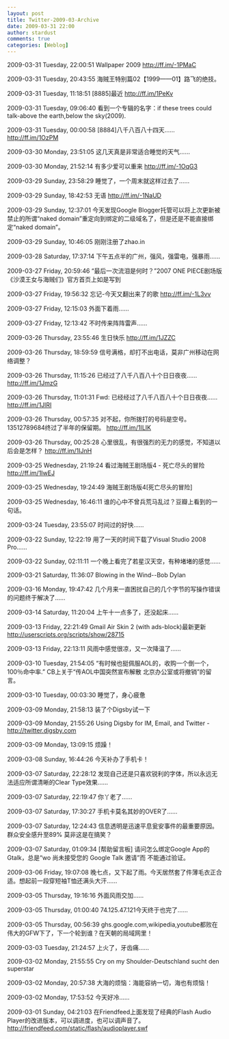 ```yaml
---
layout: post
title: Twitter-2009-03-Archive
date: 2009-03-31 22:00
author: stardust
comments: true
categories: [Weblog]
---
```

2009-03-31 Tuesday, 22:00:51 Wallpaper 2009 http://ff.im/-1PMaC

2009-03-31 Tuesday, 20:43:55 海贼王特别篇02【1999——01】路飞的绝技。

2009-03-31 Tuesday, 11:18:51 [8885]最近 http://ff.im/1PeKv

2009-03-31 Tuesday, 09:06:40 看到一个专辑的名字：if these trees could talk-above the earth,below the sky(2009).

2009-03-31 Tuesday, 00:00:58 [8884]八千八百八十四天…… http://ff.im/1OzPM

2009-03-30 Monday, 23:51:05 这几天真是非常适合睡觉的天气……

2009-03-30 Monday, 21:52:14 有多少爱可以重来 http://ff.im/-1OqG3

2009-03-29 Sunday, 23:58:29 睡觉了，一个周末就这样过去了……

2009-03-29 Sunday, 18:42:53 无语 http://ff.im/-1NaUD

2009-03-29 Sunday, 12:37:01 今天发现Google Blogger托管可以将上次更新被禁止的所谓“naked domain”重定向到绑定的二级域名了，但是还是不能直接绑定“naked domain”。

2009-03-29 Sunday, 10:46:05 刚刚注册了zhao.in

2009-03-28 Saturday, 17:37:14 下午五点半的广州，强风，强雷电，强暴雨……

2009-03-27 Friday, 20:59:46 “最后一次流泪是何时？”2007 ONE PIECE剧场版《沙漠王女与海贼们》官方首页上如是写到

2009-03-27 Friday, 19:56:32 忘记-今天又翻出来了的歌 http://ff.im/-1L3vv

2009-03-27 Friday, 12:15:03 外面下着雨……

2009-03-27 Friday, 12:13:42 不时传来阵阵雷声……

2009-03-26 Thursday, 23:55:46 生日快乐 http://ff.im/1JZZC

2009-03-26 Thursday, 18:59:59 信号满格，却打不出电话，莫非广州移动在网络调整？

2009-03-26 Thursday, 11:15:26 已经过了八千八百八十个日日夜夜…… http://ff.im/1JmzG

2009-03-26 Thursday, 11:01:31 Fwd: 已经经过了八千八百八十个日日夜夜…… http://ff.im/1JlRI

2009-03-26 Thursday, 00:57:35 对不起，你所拨打的号码是空号。13512789684终过了半年的保留期。 http://ff.im/1ILIK

2009-03-26 Thursday, 00:25:28 心里很乱，有很强烈的无力的感觉，不知道以后会是怎样？ http://ff.im/1IJnH

2009-03-25 Wednesday, 21:19:24 看过海贼王剧场版4 - 死亡尽头的冒险 http://ff.im/1IwEJ

2009-03-25 Wednesday, 19:24:49 海贼王剧场版4[死亡尽头的冒险]

2009-03-25 Wednesday, 16:46:11 谁的心中不曾兵荒马乱过？豆瓣上看到的一句话。

2009-03-24 Tuesday, 23:55:07 时间过的好快……

2009-03-22 Sunday, 12:22:19 用了一天的时间下载了Visual Studio 2008 Pro……

2009-03-22 Sunday, 02:11:11 一个晚上看完了若星汉天空，有种堵堵的感觉……

2009-03-21 Saturday, 11:36:07 Blowing in the Wind--Bob Dylan

2009-03-16 Monday, 19:47:42 几个月来一直困扰自己的几个字节的写操作错误的问题终于解决了……

2009-03-14 Saturday, 11:20:04 上午十一点多了，还没起床……

2009-03-13 Friday, 22:21:49 Gmail Air Skin 2 (with ads-block)最新更新 http://userscripts.org/scripts/show/28715

2009-03-13 Friday, 22:13:11 风雨中感觉很凉，又一次降温了……

2009-03-10 Tuesday, 21:54:05 “有时候也挺佩服AOL的，收购一个倒一个，100％命中率.” CB上关于“传AOL中国突然宣布解散 北京办公室或将撤销”的留言。

2009-03-10 Tuesday, 00:03:30 睡觉了，身心疲惫

2009-03-09 Monday, 21:58:13 装了个Digsby试一下

2009-03-09 Monday, 21:55:26 Using Digsby for IM, Email, and Twitter - http://twitter.digsby.com

2009-03-09 Monday, 13:09:15 烦躁！

2009-03-08 Sunday, 16:44:26 今天补办了手机卡！

2009-03-07 Saturday, 22:28:12 发现自己还是只喜欢锐利的字体，所以永远无法适应所谓清晰的Clear Type效果……

2009-03-07 Saturday, 22:19:47 你丫老了……

2009-03-07 Saturday, 17:30:27 手机卡莫名其妙的OVER了……

2009-03-07 Saturday, 12:24:43 信息透明是迅速平息瓮安事件的最重要原因。群众安全感升至89% 莫非这是在搞笑？

2009-03-07 Saturday, 01:09:34 [帮助留言板] 请问怎么绑定Google App的Gtalk，总是“wo 尚未接受您的 Google Talk 邀请”而 不能通过验证。

2009-03-06 Friday, 19:07:08 晚七点，又下起了雨。今天居然套了件薄毛衣正合适。想起前一段穿短袖T恤还满头大汗……

2009-03-05 Thursday, 19:16:16 外面风雨交加……

2009-03-05 Thursday, 01:00:40 74.125.47.121今天终于也完了……

2009-03-05 Thursday, 00:56:39 ghs.google.com,wikipedia,youtube都败在伟大的GFW下了，下一个轮到谁？在天朝的局域网里！

2009-03-03 Tuesday, 21:24:57 上火了，牙齿痛……

2009-03-02 Monday, 21:55:55 Cry on my Shoulder-Deutschland sucht den superstar

2009-03-02 Monday, 20:57:38 大海的烦恼：海能容纳一切，海也有烦恼！

2009-03-02 Monday, 17:53:52 今天好冷……

2009-03-01 Sunday, 04:21:03 在Friendfeed上面发现了经典的Flash Audio Player的改进版本，可以调进度，也可以调声音了。http://friendfeed.com/static/flash/audioplayer.swf
